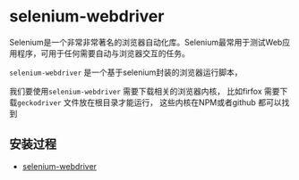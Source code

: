 
# selenium-webdriver
Selenium是一个非常非常著名的浏览器自动化库。Selenium最常用于测试Web应用程序，可用于任何需要自动与浏览器交互的任务。

`selenium-webdriver` 是一个基于selenium封装的浏览器运行脚本，

我们要使用`selenium-webdriver` 需要下载相关的浏览器内核， 比如firfox 需要下载`geckodriver` 文件放在根目录才能运行， 
这些内核在NPM或者github 都可以找到


## 安装过程
* [selenium-webdriver](../code/e2e-demo/README.md)